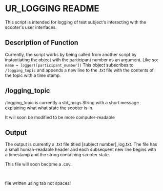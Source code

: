<h1>UR_LOGGING README</h1>

This script is intended for logging of test subject's interacting with the scooter's user interfaces.

<h2>Description of Function</h2>

Currently, the script works by being called from another script by instantiating the object with the participant number as an argument.
Like so: ```name = logger([participant_number])```
This object subscribes to ```/logging_topic``` and appends a new line to the .txt file with the contents of the topic with a time stamp.

<h2>/logging_topic</h2>

/logging_topic is currently a std_msgs String with a short message explaining what what state the scooter is in.

It will soon be modified to be more computer-readable

<h2>Output</h2>

The output is currently a .txt file titled \[subject number\]\_log.txt. 
The file has a small human-readable header and each subsequent new line begins with a timestamp and the string containing scooter state.

This file will soon become a .csv.

<br />

file written using tab not spaces!
